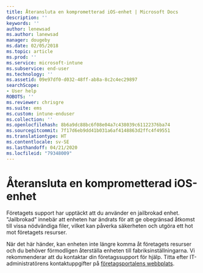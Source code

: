```yaml
---
title: Återansluta en komprometterad iOS-enhet | Microsoft Docs
description: ''
keywords: ''
author: lenewsad
ms.author: lanewsad
manager: dougeby
ms.date: 02/05/2018
ms.topic: article
ms.prod: ''
ms.service: microsoft-intune
ms.subservice: end-user
ms.technology: ''
ms.assetid: 09e97df0-d032-48ff-ab8a-8c2c4ec29897
searchScope:
- User help
ROBOTS: ''
ms.reviewer: chrisgre
ms.suite: ems
ms.custom: intune-enduser
ms.collection: ''
ms.openlocfilehash: 8b6a9dc88bc6f08e04a7c438039c61122376ba74
ms.sourcegitcommit: 7f17d6eb9dd41b031a6af4148863d2ffc4f49551
ms.translationtype: HT
ms.contentlocale: sv-SE
ms.lasthandoff: 04/21/2020
ms.locfileid: "79348009"
---
```

# <a name="how-to-reconnect-a-compromised-ios-device"></a>Återansluta en komprometterad iOS-enhet

Företagets support har upptäckt att du använder en jailbrokad enhet. "Jailbrokad" innebär att enheten har ändrats för att ge obegränsad åtkomst till vissa nödvändiga filer, vilket kan påverka säkerheten och utgöra ett hot mot företagets resurser. 

När det här händer, kan enheten inte längre komma åt företagets resurser och du behöver förmodligen återställa enheten till fabriksinställningarna. Vi rekommenderar att du kontaktar din företagssupport för hjälp. Titta efter IT-administratörens kontaktuppgifter på [företagsportalens webbplats](https://go.microsoft.com/fwlink/?linkid=2010980).
